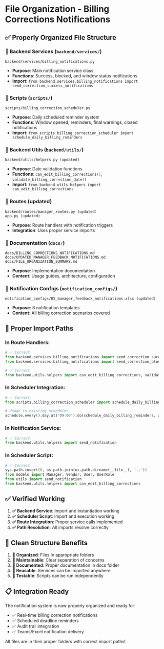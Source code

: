 # File Organization - Billing Corrections Notifications

## ✅ **Properly Organized File Structure**

### 📁 **Backend Services** (`backend/services/`)
```
backend/services/billing_notifications.py
```
- **Purpose**: Main notification service class
- **Functions**: Success, blocked, and window status notifications
- **Import**: `from backend.services.billing_notifications import send_correction_success_notifications`

### 📁 **Scripts** (`scripts/`)
```
scripts/billing_correction_scheduler.py
```
- **Purpose**: Daily scheduled reminder system  
- **Functions**: Window opened, reminders, final warnings, closed notifications
- **Import**: `from scripts.billing_correction_scheduler import schedule_daily_billing_reminders`

### 📁 **Backend Utils** (`backend/utils/`)
```
backend/utils/helpers.py (updated)
```
- **Purpose**: Date validation functions
- **Functions**: `can_edit_billing_corrections()`, `validate_billing_correction_date()`
- **Import**: `from backend.utils.helpers import can_edit_billing_corrections`

### 📁 **Routes** (updated)
```
backend/routes/manager_routes.py (updated)
app.py (updated)
```
- **Purpose**: Route handlers with notification triggers
- **Integration**: Uses proper service imports

### 📁 **Documentation** (`docs/`)
```
docs/BILLING_CORRECTIONS_NOTIFICATIONS.md
docs/UPDATED_MANAGER_FEEDBACK_NOTIFICATIONS.md
docs/FILE_ORGANIZATION_SUMMARY.md
```
- **Purpose**: Implementation documentation
- **Content**: Usage guides, architecture, configuration

### 📁 **Notification Configs** (`notification_configs/`)
```
notification_configs/05_manager_feedback_notifications.xlsx (updated)
```
- **Purpose**: 8 notification templates
- **Content**: All billing correction scenarios covered

## 🔧 **Proper Import Paths**

### **In Route Handlers:**
```python
# ✅ Correct
from backend.services.billing_notifications import send_correction_success_notifications
from backend.services.billing_notifications import send_correction_blocked_notification

# ✅ Correct  
from backend.utils.helpers import can_edit_billing_corrections, validate_billing_correction_date
```

### **In Scheduler Integration:**
```python
# ✅ Correct
from scripts.billing_correction_scheduler import schedule_daily_billing_reminders

# Usage in existing scheduler
schedule.every().day.at("09:00").do(schedule_daily_billing_reminders, app)
```

### **In Notification Service:**
```python
# ✅ Correct
from backend.utils.helpers import send_notification
```

### **In Scheduler Script:**
```python
# ✅ Correct
sys.path.insert(0, os.path.join(os.path.dirname(__file__), '..'))
from models import Manager, Vendor, User, UserRole
from utils import send_notification
from backend.utils.helpers import can_edit_billing_corrections
```

## ✅ **Verified Working**

1. **✅ Backend Service**: Import and instantiation working
2. **✅ Scheduler Script**: Import and execution working  
3. **✅ Route Integration**: Proper service calls implemented
4. **✅ Path Resolution**: All imports resolve correctly

## 🎯 **Clean Structure Benefits**

1. **📁 Organized**: Files in appropriate folders
2. **🔧 Maintainable**: Clear separation of concerns
3. **📝 Documented**: Proper documentation in docs folder
4. **🔄 Reusable**: Services can be imported anywhere
5. **🧪 Testable**: Scripts can be run independently

## 📋 **Integration Ready**

The notification system is now properly organized and ready for:
- ✅ Real-time billing correction notifications
- ✅ Scheduled deadline reminders  
- ✅ Audit trail integration
- ✅ Teams/Excel notification delivery

All files are in their proper folders with correct import paths!
